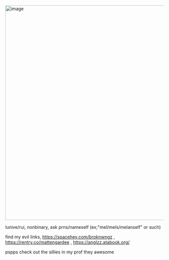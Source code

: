 ‎ ‎ ‎ ‎ ‎ ‎ ‎ ‎ ‎ ‎ ‎ ‎ ‎ ‎ ‎ ‎ ‎ ‎ ‎ ‎ ‎ ‎ ‎ ‎ ‎ ‎ <img width="683" height="683" alt="image" src="https://github.com/user-attachments/assets/a50a0e47-21a8-4256-a984-c807a706a9ec" />


lunive/rui, nonbinary, ask prns/nameself (ex;"mel/mels/melanself" or such)

find my evil links, https://spacehey.com/broknwngz , https://rentry.co/mattengardee , https://anglzz.atabook.org/

pspps check out the sillies in my prof they awesome
